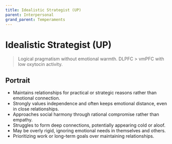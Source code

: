 ```yaml
---
title: Idealistic Strategist (UP)
parent: Interpersonal
grand_parent: Temperaments
---
```


# Idealistic Strategist (UP)

>Logical pragmatism without emotional warmth. DLPFC \> vmPFC with low oxytocin activity.

## Portrait
* Maintains relationships for practical or strategic reasons rather than emotional connection.
* Strongly values independence and often keeps emotional distance, even in close relationships.
* Approaches social harmony through rational compromise rather than empathy.
* Struggles to form deep connections, potentially appearing cold or aloof.
* May be overly rigid, ignoring emotional needs in themselves and others.
* Prioritizing work or long-term goals over maintaining relationships.